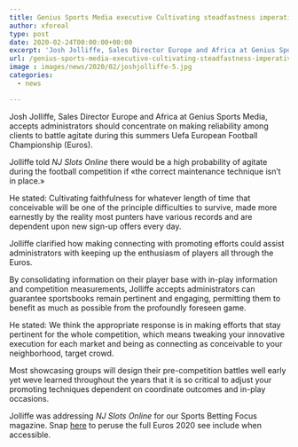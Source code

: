```yaml
---
title: Genius Sports Media executive Cultivating steadfastness imperative for Euros success
author: xforeal 
type: post
date: 2020-02-24T00:00:00+00:00
excerpt: 'Josh Jolliffe, Sales Director Europe and Africa at Genius Sports Media, accepts administrators should concentrate on making steadfastness among clients to battle agitate during this summers Uefa European Football Championship (Euros) '
url: /genius-sports-media-executive-cultivating-steadfastness-imperative-for-euros-success/
image : images/news/2020/02/joshjolliffe-5.jpg
categories:
  - news

---
```

Josh Jolliffe, Sales Director Europe and Africa at Genius Sports Media, accepts administrators should concentrate on making reliability among clients to battle agitate during this summers Uefa European Football Championship (Euros). 

Jolliffe told _NJ Slots Online_ there would be a high probability of agitate during the football competition if &#171;the correct maintenance technique isn&#8217;t in place.&#187; 

He stated: Cultivating faithfulness for whatever length of time that conceivable will be one of the principle difficulties to survive, made more earnestly by the reality most punters have various records and are dependent upon new sign-up offers every day. 

Jolliffe clarified how making connecting with promoting efforts could assist administrators with keeping up the enthusiasm of players all through the Euros. 

By consolidating information on their player base with in-play information and competition measurements, Jolliffe accepts administrators can guarantee sportsbooks remain pertinent and engaging, permitting them to benefit as much as possible from the profoundly foreseen game. 

He stated: We think the appropriate response is in making efforts that stay pertinent for the whole competition, which means tweaking your innovative execution for each market and being as connecting as conceivable to your neighborhood, target crowd. 

Most showcasing groups will design their pre-competition battles well early yet weve learned throughout the years that it is so critical to adjust your promoting techniques dependent on coordinate outcomes and in-play occasions. 

Jolliffe was addressing _NJ Slots Online_ for our Sports Betting Focus magazine. Snap [here][1] to peruse the full Euros 2020 see include when accessible.

 [1]: #